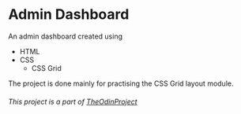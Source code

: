 # Admin Dashboard

An admin dashboard created using
- HTML
- CSS
    * CSS Grid

The project is done mainly for practising the CSS Grid layout module.

###### This project is a part of [TheOdinProject](https://www.theodinproject.com)
